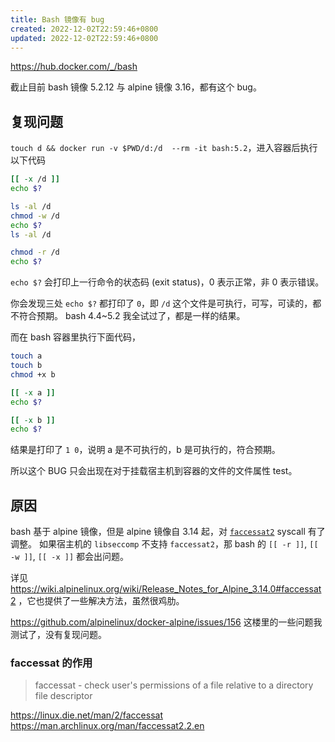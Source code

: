 ```yaml
---
title: Bash 镜像有 bug
created: 2022-12-02T22:59:46+0800
updated: 2022-12-02T22:59:46+0800
---
```



https://hub.docker.com/_/bash

截止目前 bash 镜像 5.2.12 与 alpine 镜像 3.16，都有这个 bug。

## 复现问题

`touch d && docker run -v $PWD/d:/d  --rm -it bash:5.2`，进入容器后执行以下代码

```sh
[[ -x /d ]]
echo $?

ls -al /d
chmod -w /d
echo $?
ls -al /d

chmod -r /d
echo $?
```

`echo $?` 会打印上一行命令的状态码 (exit status)，0 表示正常，非 0 表示错误。

你会发现三处 `echo $?` 都打印了 `0`，即 `/d` 这个文件是可执行，可写，可读的，都不符合预期。
bash 4.4~5.2 我全试过了，都是一样的结果。

而在 bash 容器里执行下面代码，

```sh
touch a
touch b
chmod +x b

[[ -x a ]]
echo $?

[[ -x b ]]
echo $?
```

结果是打印了 `1 0`，说明 a 是不可执行的，b 是可执行的，符合预期。

所以这个 BUG 只会出现在对于挂载宿主机到容器的文件的文件属性 test。

## 原因

bash 基于 alpine 镜像，但是 alpine 镜像自 3.14 起，对 [`faccessat2`](https://linux.die.net/man/2/faccessat) syscall 有了调整。
如果宿主机的 `libseccomp` 不支持 `faccessat2`，那 bash 的 `[[ -r ]]`, `[[ -w ]]`, `[[ -x ]]` 都会出问题。

详见 https://wiki.alpinelinux.org/wiki/Release_Notes_for_Alpine_3.14.0#faccessat2 ，它也提供了一些解决方法，虽然很鸡肋。

https://github.com/alpinelinux/docker-alpine/issues/156 这楼里的一些问题我测试了，没有复现问题。

### faccessat 的作用

> faccessat - check user's permissions of a file relative to a directory file descriptor

https://linux.die.net/man/2/faccessat
https://man.archlinux.org/man/faccessat2.2.en
